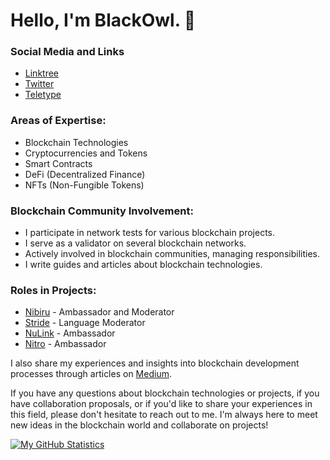 # Hello, I'm BlackOwl. 👋

### Social Media and Links
- [Linktree](https://linktr.ee/blackowltr)
- [Twitter](https://twitter.com/brsbtc)
- [Teletype](https://teletype.in/@blackowl)

### Areas of Expertise:
- Blockchain Technologies
- Cryptocurrencies and Tokens
- Smart Contracts
- DeFi (Decentralized Finance)
- NFTs (Non-Fungible Tokens)

### Blockchain Community Involvement:
- I participate in network tests for various blockchain projects.
- I serve as a validator on several blockchain networks.
- Actively involved in blockchain communities, managing responsibilities.
- I write guides and articles about blockchain technologies.

### Roles in Projects:
- [Nibiru](https://nibiru.fi/) - Ambassador and Moderator
- [Stride](https://www.stride.zone/) - Language Moderator
- [NuLink](https://www.nulink.org/) - Ambassador
- [Nitro](https://www.nitro.technology/) - Ambassador

I also share my experiences and insights into blockchain development processes through articles on [Medium](https://medium.com/@blackowltr_).

If you have any questions about blockchain technologies or projects, if you have collaboration proposals, or if you'd like to share your experiences in this field, please don't hesitate to reach out to me. I'm always here to meet new ideas in the blockchain world and collaborate on projects!

[![My GitHub Statistics](https://github-readme-stats.vercel.app/api?username=brsbrc&show_icons=true&theme=dark)](https://github.com/brsbrc)
